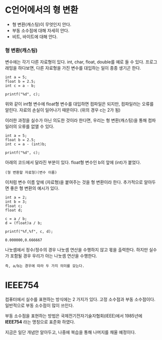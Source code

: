 # C언어에서의 형 변환

- 형 변환(캐스팅)이 무엇인지 안다.
- 부동 소수점에 대해 자세히 안다.
- 비트, 바이트에 대해 안다.

### 형 변환(캐스팅)

변수에는 각기 다른 자료형이 있다.
int, char, float, double를 예로 들 수 있다.
프로그래밍을 하다보면, 다른 자료형을 가진 변수를 대입하는 일이 종종 생기곤 한다.

    int a = 5;
    float b = 2.5;
    int c = a - b;

    printf("%d", c);

위와 같이 int형 변수에 float형 변수를 대입하면 컴파일은 되지만, 컴파일러는 오류를 알린다.
자료의 손실이 일어나기 때문이다. (위의 경우 c는 2가 됨)

이러한 과정을 실수가 아닌 의도한 것이라 한다면, 우리는 형 변환(캐스팅)을 통해 컴파일러의 오류를 없앨 수 있다.

    int a = 5;
    float b = 2.5;
    int c = a - (int)b;

    printf("%d", c);

아래의 코드에서 달라진 부분이 있다. float형 변수인 b의 앞에 (int)가 붙었다.

    (형 변환할 자료형)(변수 이름)

이처럼 변수 이름 앞에 (자료형)을 붙여주는 것을 형 변환이라 한다.
추가적으로 알아두면 좋은 형 변환의 예시가 있다.

    int a = 2;
    int b = 3;
    float c;
    float d;

    c = a / b;
    d = (float)a / b;

    printf("%f,%f", c, d);

    0.000000,0.666667

나눗셈에서 정수/정수의 경우 나눗셈 연산을 수행하지 않고 몫을 출력한다.
하지만 실수가 포함될 경우 우리가 아는 나눗셈 연산을 수행한다.

    즉, a/b는 경우에 따라 두 가지 의미를 갖는다.

# IEEE754

컴퓨터에서 실수를 표현하는 방식에는 2 가지가 있다.
고정 소수점과 부동 소수점이다.
일반적으로 부동 소수점이 많이 쓰인다.

부동 소수점을 표현하는 방법은 국제전기전자기술자협회(IEEE)에서 1985년에 **IEEE754** 라는 명칭으로 표준화 하였다.

지금은 일단 개념안 알아두고, 나중에 복습을 통해 나머지를 채울 예정이다.
